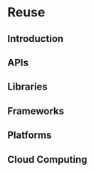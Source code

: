 <link rel="stylesheet" href="{{baseUrl}}/css/textbook.css">

<div class="website-content">

<div id="main">

# Reuse

## Introduction

<include src="introduction/what/print.md" />
<include src="introduction/when/print.md" />

## APIs

<include src="apis/what/print.md" />
<include src="apis/designingAPIs/print.md" />

## Libraries

<include src="libraries/what/print.md" />
<include src="libraries/how/print.md" />

## Frameworks

<include src="frameworks/what/print.md" />
<include src="frameworks/frameworksVsLibraries/print.md" />

## Platforms

<include src="platforms/what/print.md" />

## Cloud Computing

<include src="cloudComputing/what/print.md" />
<include src="cloudComputing/services/print.md" />

</div>

</div>
